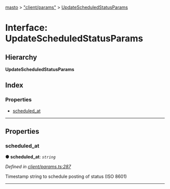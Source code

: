 [masto](../README.md) > ["client/params"](../modules/_client_params_.md) > [UpdateScheduledStatusParams](../interfaces/_client_params_.updatescheduledstatusparams.md)

# Interface: UpdateScheduledStatusParams

## Hierarchy

**UpdateScheduledStatusParams**

## Index

### Properties

* [scheduled_at](_client_params_.updatescheduledstatusparams.md#scheduled_at)

---

## Properties

<a id="scheduled_at"></a>

###  scheduled_at

**● scheduled_at**: *`string`*

*Defined in [client/params.ts:287](https://github.com/neet/masto.js/blob/84b2118/src/client/params.ts#L287)*

Timestamp string to schedule posting of status (ISO 8601)

___

